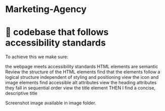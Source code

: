 
# Marketing-Agency 



# 📖 codebase that follows accessibility standards


To achieve this we make sure:

the webpage meets accessibility standards
HTML elements are semantic 
 Review the structure of the HTML elements
 find that the elements follow a logical structure independent of styling and positioning
view the icon and image elements
 find accessible alt attributes
 view the heading attributes
they fall in sequential order
 view the title element
THEN I find a concise, descriptive title


Screenshot image available in image folder.





